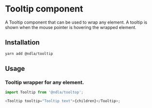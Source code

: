 # Tooltip component

A Tooltip component that can be used to wrap any element. A tooltip is shown when the mouse pointer is hovering the wrapped element.

## Installation

```sh
yarn add @ndla/tooltip
```

## Usage

### Tooltip wrapper for any element.

```js
import Tooltip from '@ndla/tooltop';

<Tooltip tooltip="Tooltip text">{children}</Tooltip>;
```
